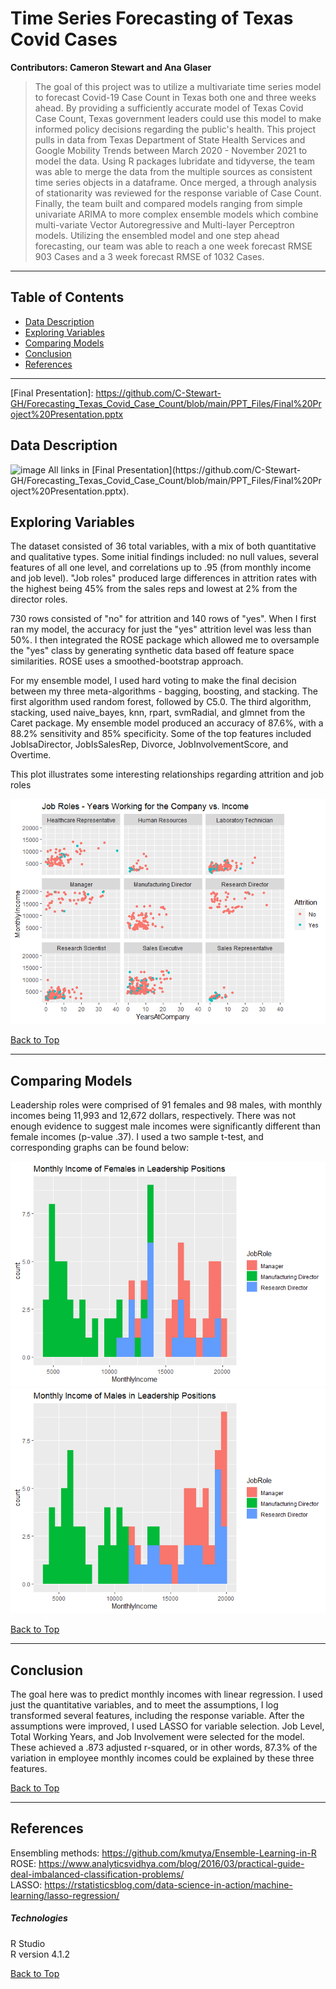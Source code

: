 <a name="BackToTop"></a>

# Time Series Forecasting of Texas Covid Cases

**Contributors: Cameron Stewart and Ana Glaser**

>The goal of this project was to utilize a multivariate time series model to forecast Covid-19 Case Count in Texas both one and three weeks ahead. By providing a sufficiently accurate model of Texas Covid Case Count, Texas government leaders could use this model to make informed policy decisions regarding the public's health. This project pulls in data from Texas Department of State Health Services and Google Mobility Trends between March 2020 - November 2021 to model the data. Using R packages lubridate and tidyverse, the team was able to merge the data from the multiple sources as consistent time series objects in a dataframe. Once merged, a through analysis of stationarity was reviewed for the response variable of Case Count. Finally, the team built and compared models ranging from simple univariate ARIMA to more complex ensemble models which combine multi-variate Vector Autoregressive and Multi-layer Perceptron models. Utilizing the ensembled model and one step ahead forecasting, our team was able to reach a one week forecast RMSE 903 Cases and a 3 week forecast RMSE of 1032 Cases.


---


## Table of Contents
- [Data Description](#Data_Description)
- [Exploring Variables](#Exploring_Variables)
- [Comparing Models](#Comparing_Models)
- [Conclusion](#Conclusion)
- [References](#References)


---


<a name="Data_Description"></a>
[Final Presentation]: https://github.com/C-Stewart-GH/Forecasting_Texas_Covid_Case_Count/blob/main/PPT_Files/Final%20Project%20Presentation.pptx

## Data Description
<img width="706" alt="image" src="https://user-images.githubusercontent.com/37990637/157994781-70e46845-b80d-4ac9-b466-678e813ab224.png">
All links in [Final Presentation](https://github.com/C-Stewart-GH/Forecasting_Texas_Covid_Case_Count/blob/main/PPT_Files/Final%20Project%20Presentation.pptx).

<a name="Exploring_Variables"></a>

## Exploring Variables
The dataset consisted of 36 total variables, with a mix of both quantitative and qualitative types. Some initial findings included: no null values, several features of all one level, and correlations up to .95 (from monthly income and job level). "Job roles" produced large differences in attrition rates with the highest being 45% from the sales reps and lowest at 2% from the director roles.  

730 rows consisted of "no" for attrition and 140 rows of "yes". When I first ran my model, the accuracy for just the "yes" attrition level was less than 50%. I then integrated the ROSE package which allowed me to oversample the "yes" class by generating synthetic data based off feature space similarities. ROSE uses a smoothed-bootstrap approach.  

For my ensemble model, I used hard voting to make the final decision between my three meta-algorithms - bagging, boosting, and stacking. The first algorithm used random forest, followed by C5.0. The third algorithm, stacking, used naive_bayes, knn, rpart, svmRadial, and glmnet from the Caret package. My ensemble model produced an accuracy of 87.6%, with a 88.2% sensitivity and 85% specificity. Some of the top features included JobIsaDirector, JobIsSalesRep, Divorce, JobInvolvementScore, and Overtime. 

This plot illustrates some interesting relationships regarding attrition and job roles  

![Job Roles and Attrition](https://github.com/MichaelMazel/Ensemble_Classification_of_Employee_Attrition/blob/main/Employee_Attrition_Prediction_files/figure-gfm/unnamed-chunk-55-1.png)


[Back to Top](#BackToTop)


---

<a name="Comparing_Models"></a>

## Comparing Models
Leadership roles were comprised of 91 females and 98 males, with monthly incomes being 11,993 and 12,672 dollars, respectively. There was not enough evidence to suggest male incomes were significantly different than female incomes (p-value .37). I used a two sample t-test, and corresponding graphs can be found below:  

![Female Incomes](https://github.com/MichaelMazel/Ensemble_Classification_of_Employee_Attrition/blob/main/Employee_Attrition_Prediction_files/figure-gfm/unnamed-chunk-53-3.png)  
![Male Incomes](https://github.com/MichaelMazel/Ensemble_Classification_of_Employee_Attrition/blob/main/Employee_Attrition_Prediction_files/figure-gfm/unnamed-chunk-53-4.png)   


[Back to Top](#BackToTop)



---

<a name="Conclusion"></a>

## Conclusion

The goal here was to predict monthly incomes with linear regression. I used just the quantitative variables, and to meet the assumptions, I log transformed several features, including the response variable. After the assumptions were improved, I used LASSO for variable selection.  Job Level, Total Working Years, and Job Involvement were selected for the model. These achieved a .873 adjusted r-squared, or in other words, 87.3% of the variation in employee monthly incomes could be explained by these three features.
    

[Back to Top](#BackToTop)


---


<a name="References"></a>

## References  

Ensembling methods: https://github.com/kmutya/Ensemble-Learning-in-R   
ROSE: https://www.analyticsvidhya.com/blog/2016/03/practical-guide-deal-imbalanced-classification-problems/   
LASSO: https://rstatisticsblog.com/data-science-in-action/machine-learning/lasso-regression/   

##### Technologies
R Studio  
R version 4.1.2

[Back to Top](#BackToTop)
